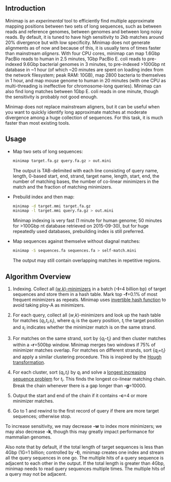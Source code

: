## Introduction

Minimap is an *experimental* tool to efficiently find multiple approximate
mapping positions between two sets of long sequences, such as between reads and
reference genomes, between genomes and between long noisy reads. By default, it
is tuned to have high sensitivity to 2kb matches around 20% divergence but with
low specificity. Minimap does not generate alignments as of now and because of
this, it is usually tens of times faster than mainstream *aligners*. With four
CPU cores, minimap can map 1.6Gbp PacBio reads to human in 2.5 minutes, 1Gbp
PacBio E. coli reads to pre-indexed 9.6Gbp bacterial genomes in 3 minutes, to
pre-indexed >100Gbp nt database in ~1 hour (of which ~20 minutes are spent on
loading index from the network filesystem; peak RAM: 10GB), map 2800 bacteria
to themselves in 1 hour, and map mouse genome to human in 20 minutes (with one
CPU as multi-threading is ineffective for chromosome-long queries). Minimap can
also find long matches between 1Gbp E.  coli reads in one minute, though the
sensitivity is probably not good enough.

Minimap does not replace mainstream aligners, but it can be useful when you
want to quickly identify long approximate matches at moderate divergence among
a huge collection of sequences. For this task, it is much faster than most
existing tools.

## Usage

* Map two sets of long sequences:
  ```sh
  minimap target.fa.gz query.fa.gz > out.mini
  ```
  The output is TAB-delimited with each line consisting of query name, length,
  0-based start, end, strand, target name, length, start, end, the number of
  matching bases, the number of co-linear minimizers in the match and the
  fraction of matching minimizers.

* Prebuild index and then map:
  ```sh
  minimap -d target.mmi target.fa.gz
  minimap -l target.mmi query.fa.gz > out.mini
  ```
  Minimap indexing is very fast (1 minute for human genome; 50 minutes for >100Gbp
  nt database retrieved on 2015-09-30), but for huge
  repeatedly used databases, prebuilding index is still preferred.

* Map sequences against themselve without diagnal matches:
  ```sh
  minimap -S sequences.fa sequences.fa > self-match.mini
  ```
  The output may still contain overlapping matches in repetitive regions.

## Algorithm Overview

1. Indexing. Collect all [(*w*,*k*)-minimizers][mini] in a batch (**-I**=4
   billion bp) of target sequences and store them in a hash table. Mark top
   **-f**=0.1% of most frequent minimizers as repeats. Minimap
   uses [invertible hash function][invhash] to avoid taking ploy-A as
   minimizers.

2. For each query, collect all (*w*,*k*)-minimizers and look up the hash table for
   matches (*q<sub>i</sub>*,*t<sub>i</sub>*,*s<sub>i</sub>*), where
   *q<sub>i</sub>* is the query position, *t<sub>i</sub>* the target position
   and *s<sub>i</sub>* indicates whether the minimizer match is on the same
   strand.

3. For matches on the same strand, sort by {*q<sub>i</sub>*-*t<sub>i</sub>*}
   and then cluster matches within a **-r**=500bp window. Minimap merges
   two windows if 75% of minimizer matches overlap. For matches on different
   strands, sort {*q<sub>i</sub>*+*t<sub>i</sub>*} and apply a similar
   clustering procedure. This is inspired by the [Hough transformation][hough].

4. For each cluster, sort (*q<sub>i</sub>*,*t<sub>i</sub>*) by *q<sub>i</sub>*
   and solve a [longest increasing sequence problem][lis] for *t<sub>i</sub>*. This
   finds the longest co-linear matching chain. Break the chain whenever there
   is a gap longer than **-g**=10000.

5. Output the start and end of the chain if it contains **-c**=4 or more
   minimizer matches.

6. Go to 1 and rewind to the first record of query if there are more target
   sequences; otherwise stop.

To increase sensitivity, we may decrease **-w** to index more minimizers;
we may also decrease **-k**, though this may greatly impact performance for
mammalian genomes.

Also note that by default, if the total length of target sequences is less than
4Gbp (1G=1 billion; controlled by **-I**), minimap creates one index and stream
all the query sequences in one go. The multiple hits of a query sequence is
adjacent to each other in the output. If the total length is greater than
4Gbp, minimap needs to read query sequences multiple times. The multiple hits
of a query may not be adjacent.

[mini]: http://bioinformatics.oxfordjournals.org/content/20/18/3363.abstract
[lis]: https://en.wikipedia.org/wiki/Longest_increasing_subsequence
[hough]: https://en.wikipedia.org/wiki/Hough_transform
[invhash]: https://gist.github.com/lh3/974ced188be2f90422cc
